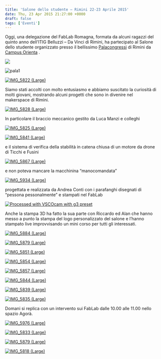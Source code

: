 ```yaml
---
title: 'Salone dello studente – Rimini 22-23 Aprile 2015'
date: Thu, 23 Apr 2015 21:27:00 +0000
draft: false
tags: ['Eventi']
---
```


Oggi, una delegazione del FabLab Romagna, formata da alcuni ragazzi del quinto anno dell’ITIG Belluzzi – Da Vinci di Rimini, ha partecipato al Salone dello studente organizzato presso il bellissimo   [Palacongressi](http://www.riminipalacongressi.it/) di Rimini da [Campus Orienta](http://www.salonedellostudente.it/) .

![](http://www.salonedellostudente.it/wp-content/uploads/2015/03/campus-25-Copia.png)

![pala1](http://www.riminipalacongressi.it/immagini/slidefotohome_x1.jpg)

[![IMG_5822 (Large)](http://fablabromagna.org/blog/wp-content/uploads/2015/04/IMG_5822Large_thumb.jpg "IMG_5822 (Large)")](http://fablabromagna.org/blog/wp-content/uploads/2015/04/IMG_5822Large.jpg)

Siamo stati accolti con molto entusiasmo e abbiamo suscitato la curiosità di molti giovani, mostrando alcuni progetti che sono in divenire nel makerspace di Rimini.

[![IMG_5828 (Large)](http://fablabromagna.org/blog/wp-content/uploads/2015/04/IMG_5828Large_thumb.jpg "IMG_5828 (Large)")](http://fablabromagna.org/blog/wp-content/uploads/2015/04/IMG_5828Large.jpg)

  

In particolare il braccio meccanico gestito da Luca Manzi e colleghi

[![IMG_5825 (Large)](http://fablabromagna.org/blog/wp-content/uploads/2015/04/IMG_5825Large_thumb.jpg "IMG_5825 (Large)")](http://fablabromagna.org/blog/wp-content/uploads/2015/04/IMG_5825Large.jpg)

[![IMG_5841 (Large)](http://fablabromagna.org/blog/wp-content/uploads/2015/04/IMG_5841Large_thumb.jpg "IMG_5841 (Large)")](http://fablabromagna.org/blog/wp-content/uploads/2015/04/IMG_5841Large.jpg)

  

e il sistema di verifica della stabilità in catena chiusa di un motore da drone di Ticchi e Fusini

[![IMG_5867 (Large)](http://fablabromagna.org/blog/wp-content/uploads/2015/04/IMG_5867Large_thumb.jpg "IMG_5867 (Large)")](http://fablabromagna.org/blog/wp-content/uploads/2015/04/IMG_5867Large.jpg)

  

e non poteva mancare la macchinina “manocomandata”

[![IMG_5934 (Large)](http://fablabromagna.org/blog/wp-content/uploads/2015/04/IMG_5934Large_thumb.jpg "IMG_5934 (Large)")](http://fablabromagna.org/blog/wp-content/uploads/2015/04/IMG_5934Large.jpg)

  

progettata e realizzata da Andrea Conti con i parafanghi disegnati di “pessona pessonalmente” e stampati nel FabLab

[![Processed with VSCOcam with g3 preset](http://fablabromagna.org/blog/wp-content/uploads/2015/04/FotodiConti_thumb.jpg "Processed with VSCOcam with g3 preset")](http://fablabromagna.org/blog/wp-content/uploads/2015/04/FotodiConti.jpg)

  

Anche la stampa 3D ha fatto la sua parte con Riccardo ed Alan che hanno messo a punto la stampa del logo personalizzato del salone e l’hanno stampato live improvvisando un mini corso per tutti gli interessati.

[![IMG_5884 (Large)](http://fablabromagna.org/blog/wp-content/uploads/2015/04/IMG_5884Large_thumb.jpg "IMG_5884 (Large)")](http://fablabromagna.org/blog/wp-content/uploads/2015/04/IMG_5884Large.jpg)

[![IMG_5879 (Large)](http://fablabromagna.org/blog/wp-content/uploads/2015/04/IMG_5879Large_thumb.jpg "IMG_5879 (Large)")](http://fablabromagna.org/blog/wp-content/uploads/2015/04/IMG_5879Large.jpg)

[![IMG_5851 (Large)](http://fablabromagna.org/blog/wp-content/uploads/2015/04/IMG_5851Large_thumb.jpg "IMG_5851 (Large)")](http://fablabromagna.org/blog/wp-content/uploads/2015/04/IMG_5851Large.jpg)

[![IMG_5854 (Large)](http://fablabromagna.org/blog/wp-content/uploads/2015/04/IMG_5854Large_thumb.jpg "IMG_5854 (Large)")](http://fablabromagna.org/blog/wp-content/uploads/2015/04/IMG_5854Large.jpg)

[![IMG_5857 (Large)](http://fablabromagna.org/blog/wp-content/uploads/2015/04/IMG_5857Large_thumb.jpg "IMG_5857 (Large)")](http://fablabromagna.org/blog/wp-content/uploads/2015/04/IMG_5857Large.jpg)

[![IMG_5844 (Large)](http://fablabromagna.org/blog/wp-content/uploads/2015/04/IMG_5844Large_thumb.jpg "IMG_5844 (Large)")](http://fablabromagna.org/blog/wp-content/uploads/2015/04/IMG_5844Large.jpg)

  

[![IMG_5839 (Large)](http://fablabromagna.org/blog/wp-content/uploads/2015/04/IMG_5839Large_thumb.jpg "IMG_5839 (Large)")](http://fablabromagna.org/blog/wp-content/uploads/2015/04/IMG_5839Large.jpg)

[![IMG_5835 (Large)](http://fablabromagna.org/blog/wp-content/uploads/2015/04/IMG_5835Large_thumb.jpg "IMG_5835 (Large)")](http://fablabromagna.org/blog/wp-content/uploads/2015/04/IMG_5835Large.jpg)

  

Domani si replica con un intervento sui FabLab dalle 10.00 alle 11.00 nello spazio Agorà.

[![IMG_5976 (Large)](http://fablabromagna.org/blog/wp-content/uploads/2015/04/IMG_5976Large_thumb.jpg "IMG_5976 (Large)")](http://fablabromagna.org/blog/wp-content/uploads/2015/04/IMG_5976Large.jpg)

  

[![IMG_5833 (Large)](http://fablabromagna.org/blog/wp-content/uploads/2015/04/IMG_5833Large_thumb.jpg "IMG_5833 (Large)")](http://fablabromagna.org/blog/wp-content/uploads/2015/04/IMG_5833Large.jpg)

[![IMG_5879 (Large)](http://fablabromagna.org/blog/wp-content/uploads/2015/04/IMG_5879Large_thumb1.jpg "IMG_5879 (Large)")](http://fablabromagna.org/blog/wp-content/uploads/2015/04/IMG_5879Large1.jpg)

[![IMG_5818 (Large)](http://fablabromagna.org/blog/wp-content/uploads/2015/04/IMG_5818Large_thumb.jpg "IMG_5818 (Large)")](http://fablabromagna.org/blog/wp-content/uploads/2015/04/IMG_5818Large.jpg)